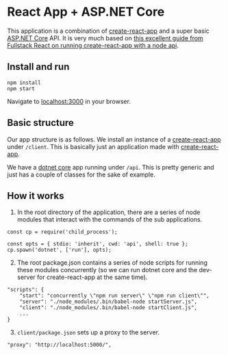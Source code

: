 # React App + ASP.NET Core

This application is a combination of [create-react-app](https://github.com/facebookincubator/create-react-app) and a super basic [ASP.NET Core](https://www.asp.net/core) API. It is very much based on [this excellent guide from Fullstack React on running create-react-app with a node api](https://www.fullstackreact.com/articles/using-create-react-app-with-a-server/).

## Install and run ##

```
npm install
npm start
```

Navigate to [localhost:3000](http://localhost:3000) in your browser.

## Basic structure ##

Our app structure is as follows. We install an instance of a [create-react-app](https://github.com/facebookincubator/create-react-app) under `/client`. This is basically just an application made with [create-react-app](https://github.com/facebookincubator/create-react-app).

We have a [dotnet core](https://www.asp.net/core) app running under `/api`. This is pretty generic and just has a couple of classes for the sake of example.

## How it works ##

1) In the root directory of the application, there are a series of node modules that interact with the commands of the sub applications.

```
const cp = require('child_process');

const opts = { stdio: 'inherit', cwd: 'api', shell: true };
cp.spawn('dotnet', ['run'], opts);
```

2) The root package.json contains a series of node scripts for running these modules concurrently (so we can run dotnet core and the dev-server for create-react-app at the same time).

```
"scripts": {
    "start": "concurrently \"npm run server\" \"npm run client\"",
    "server": "./node_modules/.bin/babel-node startServer.js",
    "client": "./node_modules/.bin/babel-node startClient.js",
    ...
}
```

3) `client/package.json` sets up a proxy to the server.

```
"proxy": "http://localhost:5000/",
```
